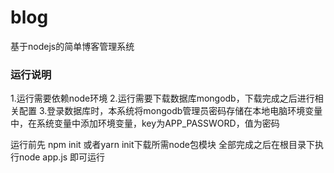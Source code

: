 # blog
基于nodejs的简单博客管理系统

### 运行说明

1.运行需要依赖node环境
2.运行需要下载数据库mongodb，下载完成之后进行相关配置
3.登录数据库时，本系统将mongodb管理员密码存储在本地电脑环境变量中，在系统变量中添加环境变量，key为APP_PASSWORD，值为密码

运行前先 npm init 或者yarn init下载所需node包模块
全部完成之后在根目录下执行node app.js 即可运行
